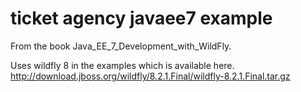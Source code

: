 # ticket agency javaee7 example

From the book Java_EE_7_Development_with_WildFly.

Uses wildfly 8 in the examples which is available here.
http://download.jboss.org/wildfly/8.2.1.Final/wildfly-8.2.1.Final.tar.gz

